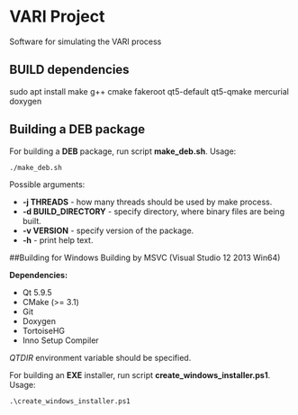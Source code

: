# VARI Project
Software for simulating the VARI process

## BUILD dependencies
sudo apt install make g++ cmake fakeroot qt5-default qt5-qmake mercurial doxygen

## Building a DEB package
For building a **DEB** package, run script **make_deb.sh**.
Usage:  
```bash
./make_deb.sh
```
Possible arguments:  
- **\-j THREADS** \- how many threads should be used by make process.  
- **\-d BUILD_DIRECTORY** \- specify directory, where binary files are being built.  
- **\-v VERSION**  \- specify version of the package.  
- **\-h** \- print help text.  
  

##Building for Windows
Building by MSVC (Visual Studio 12 2013 Win64)  
  
**Dependencies:**  
- Qt 5.9.5
- CMake (>= 3.1)
- Git
- Doxygen
- TortoiseHG
- Inno Setup Compiler  
  
*QTDIR* environment variable should be specified.  
  
For building an **EXE** installer, run script **create_windows_installer.ps1**.
Usage:  
```
.\create_windows_installer.ps1
```
